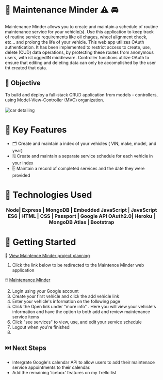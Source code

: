 # 🔧 Maintenance Minder  ⚠️ 🚘
Maintenance Minder allows you to create and maintain a schedule of routine maintenance service for your vehicle(s).
Use this application to keep track of routine  service requirements like  oil chages, wheel alignment check, etc... and prolong the life of your vehicle.
This web app utilizes OAuth authentication. It has been implemented to restrict access to create, use, delete (CUD) data operations, by protecting these routes from anonymous users, with isLoggedIN middleware. Controller functions utilize OAuth to ensure that editing and deleting data can only be accomplished by the user tht created that data. 

## 🎯 Objective 

To build and deploy a full-stack CRUD application from models - controllers, using Model-View-Controller (MVC) organization.
<br/>
<br/>
![car detailing](https://i.imgur.com/Y1TEByX.png)
<br/>
# 🔑 Key Features
* 🗂️ Create and maintain a index of your vehicles ( VIN, make, model, and year)
* 🗓️ Create and maintain a separate service schedule for each vehicle in your index
* 🗄️ Maintain a record of completed services and the date they were provided

# 💾 Technologies Used
<h3 align="center"> Node|  Express  |  MongoDB  |  Embedded JavaScript  |   JavaScript ES6  |   HTML  |   CSS  |   Passport  |   Google API OAuth2.0|    Heroku  |     MongoDB Atlas  |  Bootstrap</h3>


# 🏁 Getting  Started

 👀 [ View Maintence Minder project planning](https://trello.com/b/7PL5xh5Y/car-maintenace)

1. Click the link below to be redirected to the Maintence Minder web application

🖱️ [Maintenance Minder](https://maintenance-minder.herokuapp.com/)

2. Login using your Google account
3. Create your first vehicle and click the add vehicle link
4. Enter your vehicle's information on the following page
5. Click the Open link under "more info" . Here you will  view your vehicle's information and have the option to both add and review maintenance service items
6. Click "see services" to view, use, and edit your service schedule
7. Logout when you're finished
8. 
## ⏭️ Next Steps
* Intergrate Google's calendar API  to allow users to add their maintenace service appointments to their calendar.
* Add the remaining 'icebox' features on my Trello list

 



